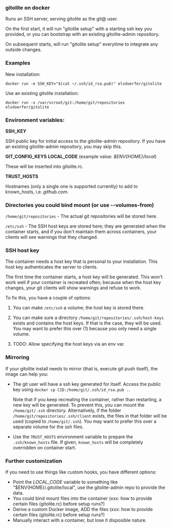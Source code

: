 ### gitolite on docker

Runs an SSH server, serving gitolite as the git@ user.

On the first start, it will run "gitolite setup" with a starting ssh key
you provided, or you can bootstrap with an existing gitolite-admin repository.

On subsequent starts, will run "gitolite setup" everytime to integrate any
outside changes.

### Examples

New installation:

    docker run -e SSH_KEY="$(cat ~/.ssh/id_rsa.pub)" elsdoerfer/gitolite

Use an existing gitolite installation:

    docker run -v /var/vcroot/git:/home/git/repositories elsdoerfer/gitolite

### Environment variables:

**SSH_KEY**

SSH public key for initial access to the gitolite-admin repository. If you
have an existing gitolite-admin repository, you may skip this.

**GIT_CONFIG_KEYS**
**LOCAL_CODE** (example value: *$ENV{HOME}/local*)

These will be inserted into gitolite.rc.

**TRUST_HOSTS**

Hostnames (only a single one is supported currently) to add to known_hosts, i.e. *github.com*.

### Directories you could bind mount (or use --volumes-from)

`/home/git/repositories` - The actual git repositories will be stored here.

`/etc/ssh` - The SSH host keys are stored here; they are generated when the container starts,
  and if you don't maintain them across containers, your clients will see warnings
  that they changed.


### SSH host key

The container needs a host key that is personal to your installation. This
host key authenticates the server to clients.

The first time the container starts, a host key will be generated. This won't
work well if your container is recreated often; because when the host key
changes, your git clients will show warnings and refuse to work.

To fix this, you have a couple of options:

1) You can make `/etc/ssh` a volume; the host key is stored there.

2) You can make sure a directory `/home/git/repositories/.ssh/host-keys`
   exists and contains the host keys. If that is the case, they will be used.
   You may want to prefer this over (1) because you only need a single volume.

3) TODO: Allow specifying the host keys via an env var.


### Mirroring

If your gitolite install needs to mirror (that is, execute git push itself), the
image can help you:

* The git user will have a ssh key generated for itself. Access the public key
  using `docker cp CID:/home/git/.ssh/id_rsa.pub .`.

  Note that if you keep recreating the container, rather than restarting, a new
  key will be generated. To prevent this, you can mount the  `/home/git/.ssh`
  directory. Alternatively, if the folder `/home/git/repositories/.ssh/client`
  exists, the files in that folder will be used (copied to `/home/git/.ssh`).
  You may want to prefer this over a separate volume for the ssh files.

* Use the `TRUST_HOSTS` environment variable to prepare the
  `.ssh/known_hosts` file. If given, `known_hosts` will be completely overridden
  on container start.


### Further customization

If you need to use things like custom hooks, you have different options:

* Point the *LOCAL_CODE* variable to something like "$ENV{HOME}/.gitolite/local", use the gitolite-admin repo to provide the data.
* You could bind mount files into the container (xxx: how to provide certain files (gitolite.rc) before setup runs?)
* Derive a custom Docker image, ADD the files (xxx: how to provide certain files (gitolite.rc) before setup runs?)
* Manually interact with a container, but lose it disposible nature.

